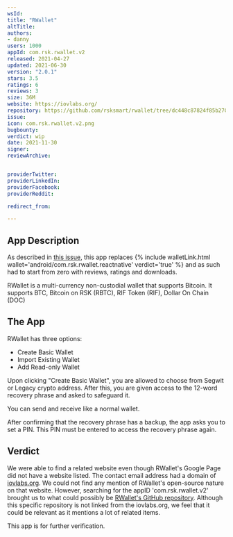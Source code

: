 ```yaml
---
wsId: 
title: "RWallet"
altTitle: 
authors:
- danny
users: 1000
appId: com.rsk.rwallet.v2
released: 2021-04-27
updated: 2021-06-30
version: "2.0.1"
stars: 3.5
ratings: 6
reviews: 3
size: 36M
website: https://iovlabs.org/
repository: https://github.com/rsksmart/rwallet/tree/dc448c87824f85b2705e36d09b743302e2b68fbf
issue: 
icon: com.rsk.rwallet.v2.png
bugbounty: 
verdict: wip
date: 2021-11-30
signer: 
reviewArchive:


providerTwitter: 
providerLinkedIn: 
providerFacebook: 
providerReddit: 

redirect_from:

---
```



## App Description

As described in [this issue](https://github.com/rsksmart/rwallet/issues/662#issuecomment-827867539), this app replaces {% include walletLink.html wallet='android/com.rsk.rwallet.reactnative' verdict='true' %} and as such had to start from zero with reviews, ratings and downloads.

RWallet is a multi-currency non-custodial wallet that supports Bitcoin. It supports BTC, Bitcoin on RSK (RBTC), RIF Token (RIF), Dollar On Chain (DOC)

## The App

RWallet has three options:

- Create Basic Wallet
- Import Existing Wallet
- Add Read-only Wallet

Upon clicking "Create Basic Wallet", you are allowed to choose from Segwit or Legacy crypto address. After this, you are given access to the 12-word recovery phrase and asked to safeguard it.

You can send and receive like a normal wallet.

After confirming that the recovery phrase has a backup, the app asks you to set a PIN. This PIN must be entered to access the recovery phrase again.

## Verdict

We were able to find a related website even though RWallet's Google Page did not have a website listed. The contact email address had a domain of [iovlabs.org](https://iovlabs.org). We could not find any mention of RWallet's open-source nature on that website. However, searching for the appID 'com.rsk.rwallet.v2' brought us to what could possibly be [RWallet's GitHub repository](https://github.com/rsksmart/rwallet/). Although this specific repository is not linked from the iovlabs.org, we feel that it could be relevant as it mentions a lot of related items. 

This app is for further verification.
